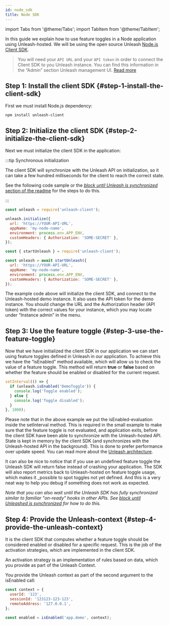 ```yaml
---
id: node_sdk
title: Node SDK
---
```


import Tabs from '@theme/Tabs'; import TabItem from '@theme/TabItem';

In this guide we explain how to use feature toggles in a Node application using Unleash-hosted. We will be using the open source Unleash [Node.js Client SDK](https://github.com/Unleash/unleash-client-node).

> You will need your `API URL` and your `API token` in order to connect the Client SDK to you Unleash instance. You can find this information in the “Admin” section Unleash management UI. [Read more](../user_guide/api-token)

## Step 1: Install the client SDK {#step-1-install-the-client-sdk}

First we must install Node.js dependency:

```shell npm2yarn
npm install unleash-client
```

## Step 2: Initialize the client SDK {#step-2-initialize-the-client-sdk}

Next we must initialize the client SDK in the application:

:::tip Synchronous initialization

The client SDK will synchronize with the Unleash API on initialization, so it can take a few hundred milliseconds for the client to reach the correct state.

See the following code sample or the [_block until Unleash is synchronized_ section of the readme](https://github.com/Unleash/unleash-client-node#block-until-unleash-sdk-has-synchronized) for the steps to do this.

:::

<Tabs>
  <TabItem value="async" label="Asynchronous initialization" default>

```js
const unleash = require('unleash-client');

unleash.initialize({
  url: 'https://YOUR-API-URL',
  appName: 'my-node-name',
  environment: process.env.APP_ENV,
  customHeaders: { Authorization: 'SOME-SECRET' },
});
```

  </TabItem>
  <TabItem value="sync" label="Synchronous initializiation">

```js
const { startUnleash } = require('unleash-client');

const unleash = await startUnleash({
  url: 'https://YOUR-API-URL',
  appName: 'my-node-name',
  environment: process.env.APP_ENV,
  customHeaders: { Authorization: 'SOME-SECRET' },
});
```

  </TabItem>
</Tabs>

The example code above will initialize the client SDK, and connect to the Unleash-hosted demo instance. It also uses the API token for the demo instance. You should change the URL and the Authorization header (API token) with the correct values for your instance, which you may locate under “Instance admin” in the menu.

## Step 3: Use the feature toggle {#step-3-use-the-feature-toggle}

Now that we have initialized the client SDK in our application we can start using feature toggles defined in Unleash in our application. To achieve this we have the “isEnabled” method available, which will allow us to check the value of a feature toggle. This method will return **true** or **false** based on whether the feature should be enabled or disabled for the current request.

```javascript
setInterval(() => {
  if (unleash.isEnabled('DemoToggle')) {
    console.log('Toggle enabled');
  } else {
    console.log('Toggle disabled');
  }
}, 1000);
```

Please note that in the above example we put the isEnabled-evaluation inside the setInterval method. This is required in the small example to make sure that the feature toggle is not evaluated, and application exits, before the client SDK have been able to synchronize with the Unleash-hosted API. State is kept in memory by the client SDK (and synchronizes with the Unleash-hosted API in the background). This is done to prefer performance over update speed. You can read more about the [Unleash architecture](https://www.unleash-hosted.com/articles/our-unique-architecture).

It can also be nice to notice that if you use an undefined feature toggle the Unleash SDK will return false instead of crashing your application. The SDK will also report metrics back to Unleash-hosted on feature toggle usage, which makes it \_possible to spot toggles not yet defined. And this is a very neat way to help you debug if something does not work as expected.

_Note that you can also wait until the Unleash SDK has fully synchronized similar to familiar "on-ready" hooks in other APIs. See [block until Unleashed is synchronized](https://github.com/Unleash/unleash-client-node#block-until-unleash-sdk-has-synchronized) for how to do this._

## Step 4: Provide the Unleash-context {#step-4-provide-the-unleash-context}

It is the client SDK that computes whether a feature toggle should be considered enabled or disabled for a specific request. This is the job of the activation strategies, which are implemented in the client SDK.

An activation strategy is an implementation of rules based on data, which you provide as part of the Unleash Context.

You provide the Unleash context as part of the second argument to the isEnabled call:

```javascript
const context = {
  userId: '123',
  sessionId: '123123-123-123',
  remoteAddress: '127.0.0.1',
};

const enabled = isEnabled('app.demo', context);
```
